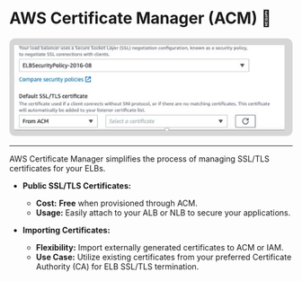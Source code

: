 # **AWS Certificate Manager (ACM) 🏨**

<div style="text-align: center;">
  <img src="images/acm.png" style="border-radius: 10px;" alt="ACM">
</div>

---

AWS Certificate Manager simplifies the process of managing SSL/TLS certificates for your ELBs.

- **Public SSL/TLS Certificates:**

  - **Cost:** **Free** when provisioned through ACM.
  - **Usage:** Easily attach to your ALB or NLB to secure your applications.

- **Importing Certificates:**

  - **Flexibility:** Import externally generated certificates to ACM or IAM.
  - **Use Case:** Utilize existing certificates from your preferred Certificate Authority (CA) for ELB SSL/TLS termination.
